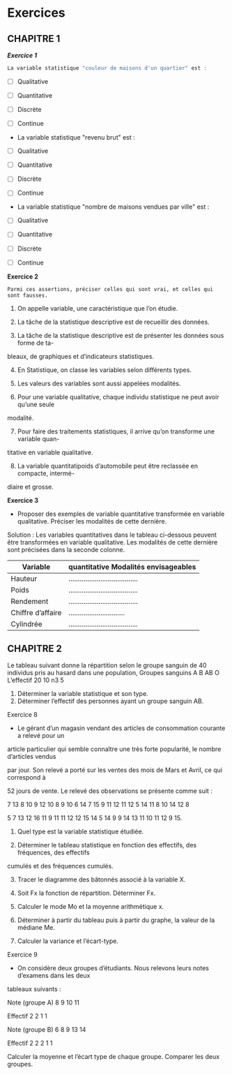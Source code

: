 # Exercices 


## CHAPITRE 1

***Exercice 1***

```js
La variable statistique "couleur de maisons d'un quartier" est :
```
- [ ] Qualitative
- [ ] Quantitative

- [ ] Discrète
- [ ] Continue

- La variable statistique "revenu brut" est :

- [ ] Qualitative
- [ ] Quantitative

- [ ] Discrète
- [ ] Continue


- La variable statistique "nombre de maisons vendues par ville" est :

- [ ] Qualitative
- [ ] Quantitative

- [ ] Discrète
- [ ] Continue


**Exercice 2**

```consle
Parmi ces assertions, préciser celles qui sont vrai, et celles qui sont fausses.
````

1. On appelle variable, une caractéristique que l’on étudie.

2. La tâche de la statistique descriptive est de recueillir des données.

3. La tâche de la statistique descriptive est de présenter les données sous forme de ta-

bleaux, de graphiques et d’indicateurs statistiques.

4. En Statistique, on classe les variables selon différents types.

5. Les valeurs des variables sont aussi appelées modalités.

6. Pour une variable qualitative, chaque individu statistique ne peut avoir qu’une seule

modalité.

7. Pour faire des traitements statistiques, il arrive qu’on transforme une variable quan-

titative en variable qualitative.

8. La variable quantitatipoids d’automobile peut être reclassée en compacte, intermé-

diaire et grosse.



**Exercice 3**

- Proposer des exemples de variable quantitative transformée en variable qualitative.
Préciser les modalités de cette dernière.

Solution : Les variables quantitatives dans le tableau ci-dessous peuvent être transformées en
variable qualitative. 
Les modalités de cette dernière sont précisées dans la seconde colonne.

| Variable | quantitative Modalités envisageables |
|----------|--------------------------------------|
| Hauteur  | .....................................|
|Poids     | .....................................|
|Rendement | .....................................|
|Chiffre d’affaire |..............................|
|Cylindrée | .....................................|


## CHAPITRE 2


Le tableau suivant donne la répartition selon le groupe sanguin de 40 individus pris au
hasard dans une population,
Groupes sanguins A B AB O
L’effectif 20 10 n3 5
1. Déterminer la variable statistique et son type.
2. Déterminer l’effectif des personnes ayant un groupe sanguin AB.



Exercice 8

- Le gérant d’un magasin vendant des articles de consommation courante a relevé pour un

article particulier qui semble connaître une très forte popularité, le nombre d’articles vendus

par jour. Son relevé a porté sur les ventes des mois de Mars et Avril, ce qui correspond à

52 jours de vente. Le relevé des observations se présente comme suit :

7 13 8 10 9 12 10 8 9 10 6 14 7 15 9 11 12 11 12 5 14 11 8 10 14 12 8

5 7 13 12 16 11 9 11 11 12 12 15 14 5 14 9 9 14 13 11 10 11 12 9 15.

1. Quel type est la variable statistique étudiée.

2. Déterminer le tableau statistique en fonction des effectifs, des fréquences, des effectifs

cumulés et des fréquences cumulés.

3. Tracer le diagramme des bâtonnés associé à la variable X.

4. Soit Fx la fonction de répartition. Déterminer Fx.
5. Calculer le mode Mo et la moyenne arithmétique x.
6. Déterminer à partir du tableau puis à partir du graphe, la valeur de la médiane Me.
7. Calculer la variance et l’écart-type.

Exercice 9

- On considère deux groupes d’étudiants. Nous relevons leurs notes d’examens dans les deux

tableaux suivants :

Note (groupe A) 8 9 10 11

Effectif 2 2 1 1

Note (groupe B) 6 8 9 13 14

Effectif 2 2 2 1 1

Calculer la moyenne et l’écart type de chaque groupe. Comparer les deux groupes.
